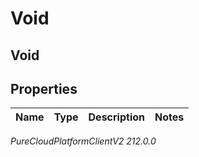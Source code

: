 # Void

## Void

## Properties

|Name | Type | Description | Notes|
|------------ | ------------- | ------------- | -------------|



_PureCloudPlatformClientV2 212.0.0_
